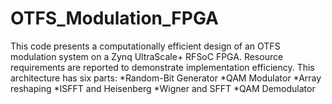 # OTFS_Modulation_FPGA
This code presents a computationally efficient design of an OTFS modulation system on a Zynq UltraScale+ RFSoC FPGA. Resource requirements are reported to demonstrate implementation efficiency. This architecture has six parts:
*Random-Bit Generator
*QAM Modulator
*Array reshaping
*ISFFT and Heisenberg
*Wigner and SFFT
*QAM Demodulator
